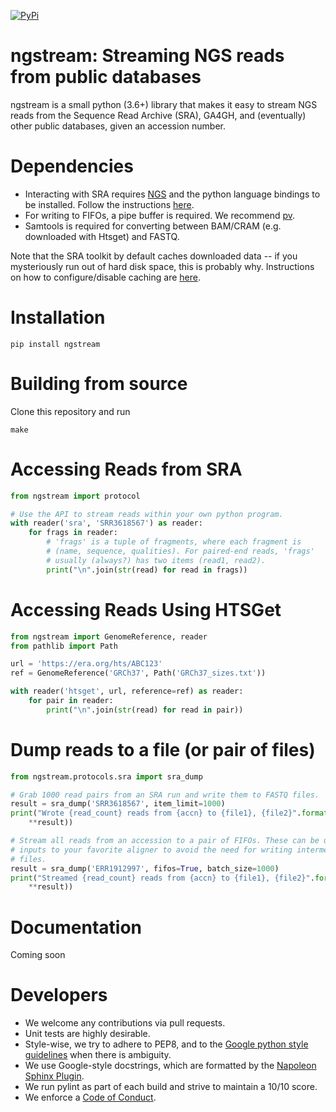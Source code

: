 [![PyPi](https://img.shields.io/pypi/v/ngstream.svg?branch=master)](https://pypi.python.org/pypi/ngstream)

# ngstream: Streaming NGS reads from public databases

ngstream is a small python (3.6+) library that makes it easy to stream NGS reads from the Sequence Read Archive (SRA), GA4GH, and (eventually) other public databases, given an accession number.

# Dependencies

* Interacting with SRA requires [NGS](https://github.com/ncbi/ngs) and the python language bindings to be installed. Follow the instructions [here](https://github.com/ncbi/ngs/wiki/Building-and-Installing-from-Source).
* For writing to FIFOs, a pipe buffer is required. We recommend [pv](https://linux.die.net/man/1/pv).
* Samtools is required for converting between BAM/CRAM (e.g. downloaded with Htsget) and FASTQ.

Note that the SRA toolkit by default caches downloaded data -- if you mysteriously run out of hard disk space, this is probably why. Instructions on how to configure/disable caching are [here](https://github.com/ncbi/sra-tools/wiki/Toolkit-Configuration).

# Installation

```
pip install ngstream
```

# Building from source

Clone this repository and run

```
make
```

# Accessing Reads from SRA

```python
from ngstream import protocol

# Use the API to stream reads within your own python program.
with reader('sra', 'SRR3618567') as reader:
    for frags in reader:
        # 'frags' is a tuple of fragments, where each fragment is
        # (name, sequence, qualities). For paired-end reads, 'frags'
        # usually (always?) has two items (read1, read2).
        print("\n".join(str(read) for read in frags))
```

# Accessing Reads Using HTSGet

```python
from ngstream import GenomeReference, reader
from pathlib import Path

url = 'https://era.org/hts/ABC123'
ref = GenomeReference('GRCh37', Path('GRCh37_sizes.txt'))

with reader('htsget', url, reference=ref) as reader:
    for pair in reader:
        print("\n".join(str(read) for read in pair))
```

# Dump reads to a file (or pair of files)

```python
from ngstream.protocols.sra import sra_dump

# Grab 1000 read pairs from an SRA run and write them to FASTQ files.
result = sra_dump('SRR3618567', item_limit=1000)
print("Wrote {read_count} reads from {accn} to {file1}, {file2}".format(
    **result))

# Stream all reads from an accession to a pair of FIFOs. These can be used as
# inputs to your favorite aligner to avoid the need for writing intermediate
# files.
result = sra_dump('ERR1912997', fifos=True, batch_size=1000)
print("Streamed {read_count} reads from {accn} to {file1}, {file2}".format(
    **result))
```

# Documentation

Coming soon

# Developers

* We welcome any contributions via pull requests.
* Unit tests are highly desirable.
* Style-wise, we try to adhere to PEP8, and to the [Google python style guidelines](https://google.github.io/styleguide/pyguide.html) when there is ambiguity.
* We use Google-style docstrings, which are formatted by the [Napoleon Sphinx Plugin](https://pypi.python.org/pypi/sphinxcontrib-napoleon).
* We run pylint as part of each build and strive to maintain a 10/10 score.
* We enforce a [Code of Conduct](CODE_OF_CONDUCT.md).
